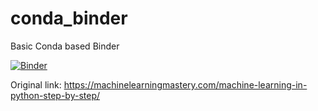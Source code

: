 # conda_binder
Basic Conda based Binder

[![Binder](https://mybinder.org/badge_logo.svg)](https://mybinder.org/v2/gh/atompa/MachineLearningApp.git/HEAD)

Original link:
https://machinelearningmastery.com/machine-learning-in-python-step-by-step/

